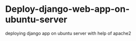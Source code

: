 # Deploy-django-web-app-on-ubuntu-server
deploying django app on ubuntu server with help of apache2
